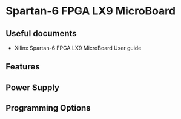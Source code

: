 # Spartan-6 FPGA LX9 MicroBoard

## Useful documents

* Xilinx Spartan-6 FPGA LX9 MicroBoard User guide

## Features

## Power Supply

## Programming Options

